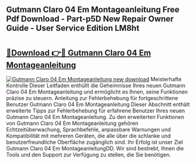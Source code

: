 ## Gutmann Claro 04 Em Montageanleitung Free Pdf Download - Part-p5D New Repair Owner Guide - User Service Edition LM8ht

# <h2><a href="http://df6ah41.blite.top/?on=Gutmann+Claro+04+Em+Montageanleitung">🔗Download 👉🔴 Gutmann Claro 04 Em Montageanleitung</a></h2>

[![Gutmann Claro 04 Em Montageanleitung new download](https://i.imgur.com/lujVjoI.png)](http://df6ah41.blite.top/?on=Gutmann+Claro+04+Em+Montageanleitung)
Meisterhafte Kontrolle Dieser Leitfaden enthüllt die Geheimnisse Ihres neuen Gutmann Claro 04 Em Montageanleitung und ermöglicht es Ihnen, seine Funktionen präzise zu steuern. Anleitung zur Fehlerbehebung für fortgeschrittene Benutzer Gutmann Claro 04 Em Montageanleitung Dieser Abschnitt enthält erweiterte Tipps zur Fehlerbehebung für erfahrene Benutzer Ihres neuen Gutmann Claro 04 Em Montageanleitung. Zu den erweiterten Funktionen von Gutmann Claro 04 Em Montageanleitung gehören Echtzeitüberwachung, Sprachbefehle, anpassbare Warnungen und Kompatibilität mit mehreren Geräten, die alle über die schlanke und benutzerfreundliche Oberfläche zugänglich sind. Ihr Erfolg ist unser Ziel Gutmann Claro 04 Em MontageanleitungDD. Wir sind bestrebt, Ihnen die Tools und den Support zur Verfügung zu stellen, die Sie benötigen.
